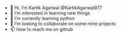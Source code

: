 - 👋 Hi, I’m Kartik Agarwal @KartikAgarwal977
- 👀 I’m interested in learning new things
- 🌱 I’m currently learning python
- 💞️ I’m looking to collaborate on some mine projects
- 📫 How to reach me on github 

<!---
KartikAgarwal977/KartikAgarwal977 is a ✨ special ✨ repository because its `README.md` (this file) appears on your GitHub profile.
You can click the Preview link to take a look at your changes.
--->
